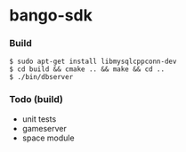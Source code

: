 # bango-sdk

### Build
```
$ sudo apt-get install libmysqlcppconn-dev
$ cd build && cmake .. && make && cd ..
$ ./bin/dbserver
```

### Todo (build)
- unit tests
- gameserver
- space module
